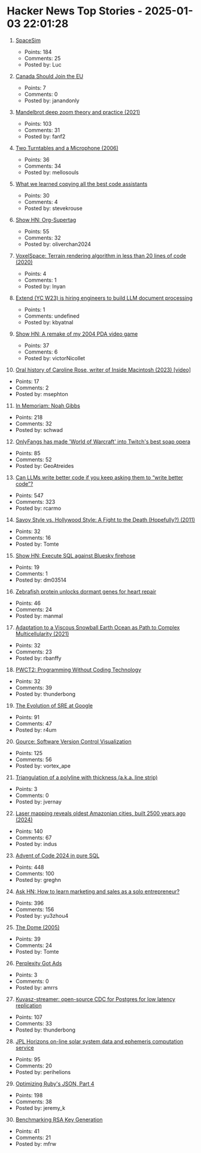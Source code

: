 # Hacker News Top Stories - 2025-01-03 22:01:28

1. [SpaceSim](https://pavelsevecek.github.io/)
   - Points: 184
   - Comments: 25
   - Posted by: Luc

2. [Canada Should Join the EU](https://www.economist.com/europe/2025/01/02/why-canada-should-join-the-eu)
   - Points: 7
   - Comments: 0
   - Posted by: janandonly

3. [Mandelbrot deep zoom theory and practice (2021)](https://mathr.co.uk/blog/2021-05-14_deep_zoom_theory_and_practice.html)
   - Points: 103
   - Comments: 31
   - Posted by: fanf2

4. [Two Turntables and a Microphone (2006)](https://goodfuzzysounds.com/ma/docs/funnyversion.htm)
   - Points: 36
   - Comments: 34
   - Posted by: mellosouls

5. [What we learned copying all the best code assistants](https://blog.val.town/blog/fast-follow/)
   - Points: 30
   - Comments: 4
   - Posted by: stevekrouse

6. [Show HN: Org-Supertag](https://github.com/yibie/org-supertag)
   - Points: 55
   - Comments: 32
   - Posted by: oliverchan2024

7. [VoxelSpace: Terrain rendering algorithm in less than 20 lines of code (2020)](https://github.com/s-macke/VoxelSpace)
   - Points: 4
   - Comments: 1
   - Posted by: lnyan

8. [Extend (YC W23) is hiring engineers to build LLM document processing](https://jobs.ashbyhq.com/extend/9d4d8974-bd9b-432d-84ec-8268e5a8ed37)
   - Points: 1
   - Comments: undefined
   - Posted by: kbyatnal

9. [Show HN: A remake of my 2004 PDA video game](https://nicollet.net/blog/darklaga/remake.html)
   - Points: 37
   - Comments: 6
   - Posted by: victorNicollet

10. [Oral history of Caroline Rose, writer of Inside Macintosh (2023) [video]](https://www.youtube.com/watch?v=RikO_3jedlY)
   - Points: 17
   - Comments: 2
   - Posted by: msephton

11. [In Memoriam: Noah Gibbs](https://blog.schwad.org/schwogs/6)
   - Points: 218
   - Comments: 32
   - Posted by: schwad

12. [OnlyFangs has made 'World of Warcraft' into Twitch's best soap opera](https://www.rollingstone.com/culture/rs-gaming/world-of-warcraft-onlyfangs-twitch-roleplay-1235222436/)
   - Points: 85
   - Comments: 52
   - Posted by: GeoAtreides

13. [Can LLMs write better code if you keep asking them to “write better code”?](https://minimaxir.com/2025/01/write-better-code/)
   - Points: 547
   - Comments: 323
   - Posted by: rcarmo

14. [Savoy Style vs. Hollywood Style: A Fight to the Death (Hopefully?) (2011)](https://swungover.wordpress.com/2011/06/15/savoy-style-vs-hollywood-style-a-fight-to-the-death-hopefully/)
   - Points: 32
   - Comments: 16
   - Posted by: Tomte

15. [Show HN: Execute SQL against Bluesky firehose](https://github.com/turbolytics/sql-flow)
   - Points: 19
   - Comments: 1
   - Posted by: dm03514

16. [Zebrafish protein unlocks dormant genes for heart repair](https://www.hubrecht.eu/zebrafish-protein-unlocks-dormant-genes-for-heart-repair/)
   - Points: 46
   - Comments: 24
   - Posted by: manmal

17. [Adaptation to a Viscous Snowball Earth Ocean as Path to Complex Multicellularity (2021)](https://www.journals.uchicago.edu/doi/full/10.1086/716634)
   - Points: 32
   - Comments: 23
   - Posted by: rbanffy

18. [PWCT2: Programming Without Coding Technology](https://github.com/PWCT/PWCT2)
   - Points: 32
   - Comments: 39
   - Posted by: thunderbong

19. [The Evolution of SRE at Google](https://www.usenix.org/publications/loginonline/evolution-sre-google)
   - Points: 91
   - Comments: 47
   - Posted by: r4um

20. [Gource: Software Version Control Visualization](https://github.com/acaudwell/Gource)
   - Points: 125
   - Comments: 56
   - Posted by: vortex_ape

21. [Triangulation of a polyline with thickness (a.k.a. line strip)](https://jvernay.fr/en/blog/polyline-triangulation/)
   - Points: 3
   - Comments: 0
   - Posted by: jvernay

22. [Laser mapping reveals oldest Amazonian cities, built 2500 years ago (2024)](https://www.science.org/content/article/laser-mapping-reveals-oldest-amazonian-cities-built-2500-years-ago)
   - Points: 140
   - Comments: 67
   - Posted by: indus

23. [Advent of Code 2024 in pure SQL](http://databasearchitects.blogspot.com/2024/12/advent-of-code-2024-in-pure-sql.html)
   - Points: 448
   - Comments: 100
   - Posted by: greghn

24. [Ask HN: How to learn marketing and sales as a solo entrepreneur?](undefined)
   - Points: 396
   - Comments: 156
   - Posted by: yu3zhou4

25. [The Dome (2005)](https://sites.pitt.edu/~jdnorton/Goodies/Dome/)
   - Points: 39
   - Comments: 24
   - Posted by: Tomte

26. [Perplexity Got Ads](https://twitter.com/damengchen/status/1875296442417607072)
   - Points: 3
   - Comments: 0
   - Posted by: amrrs

27. [Kuvasz-streamer: open-source CDC for Postgres for low latency replication](https://streamer.kuvasz.io/)
   - Points: 107
   - Comments: 33
   - Posted by: thunderbong

28. [JPL Horizons on-line solar system data and ephemeris computation service](https://ssd.jpl.nasa.gov/horizons/)
   - Points: 95
   - Comments: 20
   - Posted by: perihelions

29. [Optimizing Ruby's JSON, Part 4](https://byroot.github.io/ruby/json/2024/12/29/optimizing-ruby-json-part-4.html)
   - Points: 198
   - Comments: 38
   - Posted by: jeremy_k

30. [Benchmarking RSA Key Generation](https://words.filippo.io/dispatches/rsa-keygen-bench/)
   - Points: 41
   - Comments: 21
   - Posted by: mfrw

